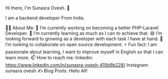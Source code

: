 Hi there, I'm Sunasra Ovesh. 👋


I am a backend developer  From India.

👨‍💻 About Me:
🔭 I’m currently working on becoming a better PHP-Laravel Developer.
🌱 I’m currently learning as much as I can to achieve that.
😄 I’m looking forward to growing as a developer with each task I have at hand.
👯 I’m looking to collaborate on open source development.
⚡ Fun fact: I am passionate about learning, I want to improve myself in English so that I can learn more.
📫 How to reach me:
linkedin: https://www.linkedin.com/in/sunasra-ovesh-415b9b228/
Instagram: sunasra ovesh
✍️ Blog Posts:
Hello All!
